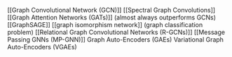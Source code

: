 [[Graph Convolutional Network (GCN)]]
	[[Spectral Graph Convolutions]]
[[Graph Attention Networks (GATs)]] (almost always outperforms GCNs)
[[GraphSAGE]]
[[graph isomorphism network]] (graph classification problem)
[[Relational Graph Convolutional Networks (R-GCNs)]]
[[Message Passing GNNs (MP-GNN)]]
Graph Auto-Encoders (GAEs)
Variational Graph Auto-Encoders (VGAEs)